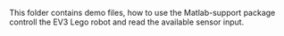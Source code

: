 This folder contains demo files, how to use the Matlab-support package controll the EV3 Lego robot and read the available sensor input.
